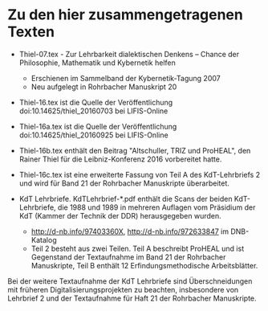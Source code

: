 # Zu den hier zusammengetragenen Texten

- Thiel-07.tex - Zur Lehrbarkeit dialektischen Denkens – Chance der Philosophie,
  Mathematik und Kybernetik helfen
  - Erschienen im Sammelband der Kybernetik-Tagung 2007
  - Neu aufgelegt in Rohrbacher Manuskript 20
- Thiel-16.tex ist die Quelle der Veröffentlichung doi:10.14625/thiel_20160703
  bei LIFIS-Online
- Thiel-16a.tex ist die Quelle der Veröffentlichung
  doi:10.14625/thiel_20160925 bei LIFIS-Online
- Thiel-16b.tex enthält den Beitrag "Altschuller, TRIZ und ProHEAL", den
  Rainer Thiel für die Leibniz-Konferenz 2016 vorbereitet hatte.  
- Thiel-16c.tex ist eine erweiterte Fassung von Teil A des KdT-Lehrbriefs 2
  und wird für Band 21 der Rohrbacher Manuskripte überarbeitet. 

- KdT Lehrbriefe. KdTLehrbrief-*.pdf enthält die Scans der beiden
  KdT-Lehrbriefe, die 1988 und 1989 in mehreren Auflagen vom Präsidium der KdT
  (Kammer der Technik der DDR) herausgegeben wurden.
  - http://d-nb.info/97403360X, http://d-nb.info/972633847 im DNB-Katalog
  - Teil 2 besteht aus zwei Teilen. Teil A beschreibt ProHEAL und ist
    Gegenstand der Textaufnahme im Band 21 der Rohrbacher Manuskripte, Teil B
    enthält 12 Erfindungsmethodische Arbeitsblätter.

Bei der weitere Textaufnahme der KdT Lehrbriefe sind Überschneidungen mit
früheren Digitalisierungsprojekten zu beachten, insbesondere von Lehrbrief 2
und der Textaufnahme für Haft 21 der Rohrbacher Manuskripte.